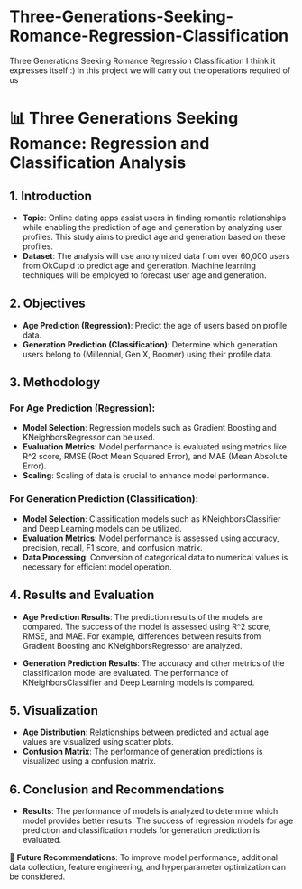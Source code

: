 # Three-Generations-Seeking-Romance-Regression-Classification
Three Generations Seeking Romance Regression Classification I think it expresses itself :)  in this project we will carry out the operations required of us




# 📊 Three Generations Seeking Romance: Regression and Classification Analysis

## 1. Introduction

- **Topic**: Online dating apps assist users in finding romantic relationships while enabling the prediction of age and generation by analyzing user profiles. This study aims to predict age and generation based on these profiles.
- **Dataset**: The analysis will use anonymized data from over 60,000 users from OkCupid to predict age and generation. Machine learning techniques will be employed to forecast user age and generation.

## 2. Objectives

- **Age Prediction (Regression)**: Predict the age of users based on profile data.
- **Generation Prediction (Classification)**: Determine which generation users belong to (Millennial, Gen X, Boomer) using their profile data.

## 3. Methodology

### For Age Prediction (Regression):

- **Model Selection**: Regression models such as Gradient Boosting and KNeighborsRegressor can be used.
- **Evaluation Metrics**: Model performance is evaluated using metrics like R^2 score, RMSE (Root Mean Squared Error), and MAE (Mean Absolute Error).
- **Scaling**: Scaling of data is crucial to enhance model performance.

### For Generation Prediction (Classification):

- **Model Selection**: Classification models such as KNeighborsClassifier and Deep Learning models can be utilized.
- **Evaluation Metrics**: Model performance is assessed using accuracy, precision, recall, F1 score, and confusion matrix.
- **Data Processing**: Conversion of categorical data to numerical values is necessary for efficient model operation.

## 4. Results and Evaluation

- **Age Prediction Results**: The prediction results of the models are compared. The success of the model is assessed using R^2 score, RMSE, and MAE. For example, differences between results from Gradient Boosting and KNeighborsRegressor are analyzed.

- **Generation Prediction Results**: The accuracy and other metrics of the classification model are evaluated. The performance of KNeighborsClassifier and Deep Learning models is compared.

## 5. Visualization

- **Age Distribution**: Relationships between predicted and actual age values are visualized using scatter plots.
- **Confusion Matrix**: The performance of generation predictions is visualized using a confusion matrix.

## 6. Conclusion and Recommendations

- **Results**: The performance of models is analyzed to determine which model provides better results. The success of regression models for age prediction and classification models for generation prediction is evaluated.

🎯 **Future Recommendations**: To improve model performance, additional data collection, feature engineering, and hyperparameter optimization can be considered.

